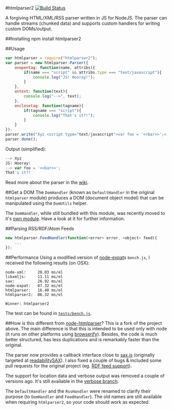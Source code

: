 #htmlparser2 [![Build Status](https://secure.travis-ci.org/fb55/node-htmlparser.png)](http://travis-ci.org/fb55/node-htmlparser)

A forgiving HTML/XML/RSS parser written in JS for NodeJS. The parser can handle streams (chunked data) and supports custom handlers for writing custom DOMs/output.

##Installing
	npm install htmlparser2

##Usage

```javascript
var htmlparser = require("htmlparser2");
var parser = new htmlparser.Parser({
	onopentag: function(name, attribs){
		if(name === "script" && attribs.type === "text/javascript"){
			console.log("JS! Hooray!");
		}
	},
	ontext: function(text){
		console.log("-->", text);
	},
	onclosetag: function(tagname){
		if(tagname === "script"){
			console.log("That's it?!");
		}
	}
});
parser.write("Xyz <script type="text/javascript">var foo = '<<bar>>';< /  script>");
parser.done();
```

Output (simplified):

```javascript
--> Xyz 
JS! Hooray!
--> var foo = '<<bar>>';
That's it?!
```

Read more about the parser in the [wiki](https://github.com/FB55/node-htmlparser/wiki/Parser-options).

##Get a DOM
The `DomHandler` (known as `DefaultHandler` in the original `htmlparser` module) produces a DOM (document object model) that can be manipulated using the `DomUtils` helper.

The `DomHandler`, while still bundled with this module, was recently moved to it's [own module](https://github.com/FB55/domhandler). Have a look at it for further information.

##Parsing RSS/RDF/Atom Feeds

```javascript
new htmlparser.FeedHandler(function(<error> error, <object> feed){
    ...
});
```

##Performance
Using a modified version of [node-expat](https://github.com/astro/node-expat)s `bench.js`, I received the following results (on OSX):

```
node-xml:     28.03 ms/el
libxmljs:     11.11 ms/el
sax:          26.92 ms/el
node-expat:   07.32 ms/el
htmlparser:   16.40 ms/el
htmlparser2:  06.32 ms/el

Winner: htmlparser2
```

The test can be found in [`tests/bench.js`](tests/bench.js).

##How is this different from [node-htmlparser](https://github.com/tautologistics/node-htmlparser)?
This is a fork of the project above. The main difference is that this is intended to be used only with node (it runs on other platforms using [browserify](https://github.com/substack/node-browserify)). Besides, the code is much better structured, has less duplications and is remarkably faster than the original. 

The parser now provides a callback interface close to [sax.js](https://github.com/isaacs/sax-js) (originally targeted at [readabilitySAX](https://github.com/fb55/readabilitysax)). I also fixed a couple of bugs & included some pull requests for the original project (eg. [RDF feed support](https://github.com/tautologistics/node-htmlparser/pull/35)).

The support for location data and verbose output was removed a couple of versions ago. It's still available in the [verbose branch](https://github.com/FB55/node-htmlparser/tree/verbose). 

The `DefaultHandler` and the `RssHandler` were renamed to clarify their purpose (to `DomHandler` and `FeedHandler`). The old names are still available when requiring `htmlparser2`, so your code should work as expected.
